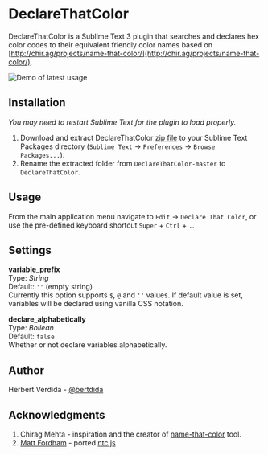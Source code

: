 # DeclareThatColor
DeclareThatColor is a Sublime Text 3 plugin that searches and declares hex color codes to their equivalent friendly color names based on [http://chir.ag/projects/name-that-color/](http://chir.ag/projects/name-that-color/).

![Demo of latest usage](https://raw.githubusercontent.com/bertdida/DeclareThatColor/master/img/preview.gif)

## Installation
_You may need to restart Sublime Text for the plugin to load properly._
1. Download and extract DeclareThatColor [zip file](https://github.com/bertdida/DeclareThatColor/archive/master.zip) to your Sublime Text Packages directory (`Sublime Text` -> `Preferences` -> `Browse Packages...`).
2. Rename the extracted folder from `DeclareThatColor-master` to `DeclareThatColor`.

## Usage
From the main application menu navigate to `Edit` -> `Declare That Color`, or use the pre-defined keyboard shortcut `Super` + `Ctrl` + `.`.

## Settings
**variable_prefix**\
Type: _String_\
Default: `''` (empty string)\
Currently this option supports `$`, `@` and `''` values. If default value is set, variables will be declared using vanilla CSS notation.

**declare_alphabetically**\
Type: _Bollean_\
Default: `false`\
Whether or not declare variables alphabetically.

## Author
Herbert Verdida - [@bertdida](https://twitter.com/bertdida)

## Acknowledgments
1. Chirag Mehta - inspiration and the creator of [name-that-color](http://chir.ag/projects/name-that-color/#6195ED) tool.
2. [Matt Fordham](https://github.com/mattfordham/Name-That-Color---Sublime-Plugin) - ported [ntc.js](http://chir.ag/projects/ntc/ntc.js)

